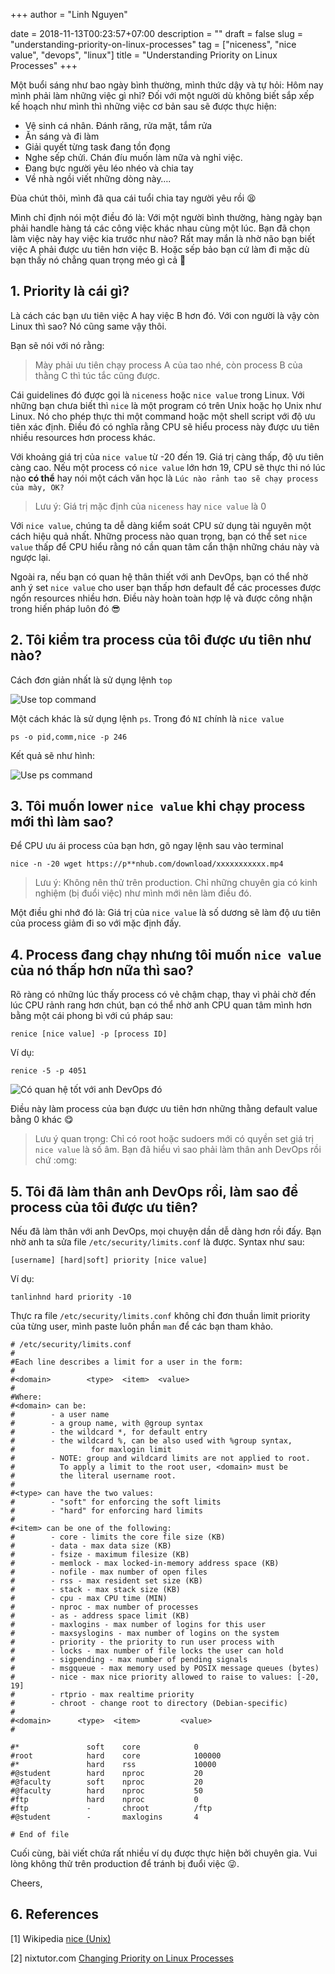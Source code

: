 +++
author = "Linh Nguyen"

date = 2018-11-13T00:23:57+07:00
description = ""
draft = false
slug = "understanding-priority-on-linux-processes"
tag = ["niceness", "nice value", "devops", "linux"]
title = "Understanding Priority on Linux Processes"
+++

Một buổi sáng như bao ngày bình thường, mình thức dậy và tự hỏi: Hôm nay mình phải làm những việc gì nhỉ? Đối với một người dù không biết sắp xếp kế hoạch như mình thì những việc cơ bản sau sẽ được thực hiện:

* Vệ sinh cá nhân. Đánh răng, rửa mặt, tắm rửa
* Ăn sáng và đi làm
* Giải quyết từng task đang tồn đọng
* Nghe sếp chửi. Chán đíu muốn làm nữa và nghỉ việc.
* Đang bực người yêu léo nhéo và chia tay
* Về nhà ngồi viết những dòng này….

Đùa chút thôi, mình đã qua cái tuổi chia tay người yêu rồi :tired_face:

Mình chỉ định nói một điều đó là: Với một người bình thường, hàng ngày bạn phải handle hàng tá các công việc khác nhau cùng một lúc. Bạn đã chọn làm việc này hay việc kia trước như nào? Rất may mắn là nhờ não bạn biết việc A phải được ưu tiên hơn việc B. Hoặc sếp bảo bạn cứ làm đi mặc dù bạn thấy nó chẳng quan trọng méo gì cả :shit:

## 1. Priority là cái gì?

Là cách các bạn ưu tiên việc A hay việc B hơn đó. Với con người là vậy còn Linux thì sao? Nó cũng same vậy thôi.

Bạn sẽ nói với nó rằng:

> Mày phải ưu tiên chạy process A của tao nhé, còn process B của thằng C thì túc tắc cũng được.

Cái guidelines đó được gọi là `niceness` hoặc `nice value` trong Linux. Với những bạn chưa biết thì `nice` là một program có trên Unix hoặc họ Unix như Linux. Nó cho phép thực thi một command hoặc một shell script với độ ưu tiên xác định. Điều đó có nghĩa rằng CPU sẽ hiểu process này được ưu tiên nhiều resources hơn process khác.

Với khoảng giá trị của `nice value` từ -20 đến 19. Giá trị càng thấp, độ ưu tiên càng cao. Nếu một process có `nice value` lớn hơn 19, CPU sẽ thực thi nó lúc nào **có thể** hay nói một cách văn học là `Lúc nào rảnh tao sẽ chạy process của mày, OK?`

> Lưu ý: Giá trị mặc định của `niceness` hay `nice value` là 0

Với `nice value`, chúng ta dễ dàng kiểm soát CPU sử dụng tài nguyên một cách hiệu quả nhất. Những process nào quan trọng, bạn có thể set `nice value` thấp để CPU hiểu rằng nó cần quan tâm cẩn thận những cháu này và ngược lại.

Ngoài ra, nếu bạn có quan hệ thân thiết với anh DevOps, bạn có thể nhờ anh ý set `nice value` cho user bạn thấp hơn default để các processes  được ngốn resources nhiều hơn. Điều này hoàn toàn hợp lệ và được công nhận trong hiến pháp luôn đó :sunglasses:

## 2. Tôi kiểm tra process của tôi được ưu tiên như nào?

Cách đơn giản nhất là sử dụng lệnh `top`

![Use top command](https://i.imgur.com/iEsk2oK.png)

Một cách khác là sử dụng lệnh `ps`. Trong đó `NI` chính là `nice value`

`ps -o pid,comm,nice -p 246`

Kết quả sẽ như hình:

![Use ps command](https://i.imgur.com/ttxMnqo.png)

## 3. Tôi muốn lower `nice value` khi chạy process mới thì làm sao?
Để CPU ưu ái process của bạn hơn, gõ ngay lệnh sau vào terminal

`nice -n -20 wget https://p**nhub.com/download/xxxxxxxxxxx.mp4`

> Lưu ý: Không nên thử trên production. Chỉ những chuyên gia có kinh nghiệm (bị đuổi việc) như mình mới nên làm điều đó.

Một điều ghi nhớ đó là: Giá trị của `nice value` là số dương sẽ làm độ ưu tiên của process giảm đi so với mặc định đấy.

## 4. Process đang chạy nhưng tôi muốn `nice value` của nó thấp hơn nữa thì sao?
Rõ ràng có những lúc thấy process có vẻ chậm chạp, thay vì phải chờ đến lúc CPU rảnh rang hơn chút, bạn có thể nhờ anh CPU quan tâm mình hơn bằng một cái phong bì với cú pháp sau:

`renice [nice value] -p [process ID]`

Ví dụ:

`renice -5 -p 4051`

![Có quan hệ tốt với anh DevOps đó](https://i.imgur.com/eqpE5Ly.png)

Điều này làm process của bạn được ưu tiên hơn những thằng default value bằng 0 khác :yum:

> Lưu ý quan trọng: Chỉ có root hoặc sudoers mới có quyền set giá trị `nice value` là số âm. Bạn đã hiểu vì sao phải làm thân anh DevOps rồi chứ :omg:

## 5. Tôi đã làm thân anh DevOps rồi, làm sao để process của tôi được ưu tiên?
Nếu đã làm thân với anh DevOps, mọi chuyện dần dễ dàng hơn rồi đấy. Bạn nhờ anh ta sửa file `/etc/security/limits.conf` là được. Syntax như sau:

`[username] [hard|soft] priority [nice value]`

Ví dụ:

`tanlinhnd hard priority -10`

Thực ra file `/etc/security/limits.conf` không chỉ đơn thuần limit priority của từng user, mình paste luôn phần `man` để các bạn tham khảo.

```
# /etc/security/limits.conf
#
#Each line describes a limit for a user in the form:
#
#<domain>        <type>  <item>  <value>
#
#Where:
#<domain> can be:
#        - a user name
#        - a group name, with @group syntax
#        - the wildcard *, for default entry
#        - the wildcard %, can be also used with %group syntax,
#                 for maxlogin limit
#        - NOTE: group and wildcard limits are not applied to root.
#          To apply a limit to the root user, <domain> must be
#          the literal username root.
#
#<type> can have the two values:
#        - "soft" for enforcing the soft limits
#        - "hard" for enforcing hard limits
#
#<item> can be one of the following:
#        - core - limits the core file size (KB)
#        - data - max data size (KB)
#        - fsize - maximum filesize (KB)
#        - memlock - max locked-in-memory address space (KB)
#        - nofile - max number of open files
#        - rss - max resident set size (KB)
#        - stack - max stack size (KB)
#        - cpu - max CPU time (MIN)
#        - nproc - max number of processes
#        - as - address space limit (KB)
#        - maxlogins - max number of logins for this user
#        - maxsyslogins - max number of logins on the system
#        - priority - the priority to run user process with
#        - locks - max number of file locks the user can hold
#        - sigpending - max number of pending signals
#        - msgqueue - max memory used by POSIX message queues (bytes)
#        - nice - max nice priority allowed to raise to values: [-20, 19]
#        - rtprio - max realtime priority
#        - chroot - change root to directory (Debian-specific)
#
#<domain>      <type>  <item>         <value>
#

#*               soft    core            0
#root            hard    core            100000
#*               hard    rss             10000
#@student        hard    nproc           20
#@faculty        soft    nproc           20
#@faculty        hard    nproc           50
#ftp             hard    nproc           0
#ftp             -       chroot          /ftp
#@student        -       maxlogins       4

# End of file
```

Cuối cùng, bài viết chứa rất nhiều ví dụ được thực hiện bởi chuyên gia. Vui lòng không thử trên production để tránh bị đuổi việc :stuck_out_tongue_winking_eye:.

Cheers,

## 6. References
[1] Wikipedia [nice (Unix)](https://en.wikipedia.org/wiki/Nice_(Unix))

[2] nixtutor.com [Changing Priority on Linux Processes](https://www.nixtutor.com/linux/changing-priority-on-linux-processes/)
